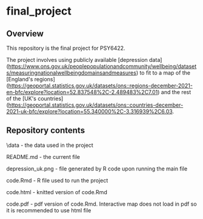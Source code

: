 # final_project

## Overview
This repository is the final project for PSY6422. 

The project involves using publicly available [depression data] (https://www.ons.gov.uk/peoplepopulationandcommunity/wellbeing/datasets/measuringnationalwellbeingdomainsandmeasures) to fit to a map of the [England's regions] (https://geoportal.statistics.gov.uk/datasets/ons::regions-december-2021-en-bfc/explore?location=52.837548%2C-2.489483%2C7.01) and the rest of the [UK's countries] (https://geoportal.statistics.gov.uk/datasets/ons::countries-december-2021-uk-bfc/explore?location=55.340000%2C-3.316939%2C6.03. 

## Repository contents

\data - the data used in the project

README.md - the current file

depression_uk.png - file generated by R code upon running the main file

code.Rmd - R file used to run the project

code.html - knitted version of code.Rmd

code.pdf - pdf version of code.Rmd. Interactive map does not load in pdf so it is recommended to use html file
